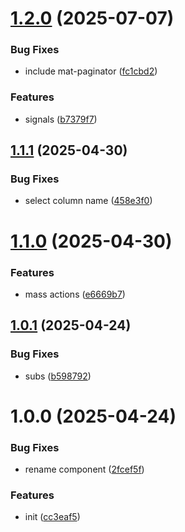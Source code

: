 # [1.2.0](https://github.com/menelai/material-table/compare/v1.1.1...v1.2.0) (2025-07-07)


### Bug Fixes

* include mat-paginator ([fc1cbd2](https://github.com/menelai/material-table/commit/fc1cbd29fc95321d0468e2745f2ed21fb29eedcf))


### Features

* signals ([b7379f7](https://github.com/menelai/material-table/commit/b7379f7a3eb49a8673f6d0a1b294388758cd1bbf))

## [1.1.1](https://github.com/menelai/material-table/compare/v1.1.0...v1.1.1) (2025-04-30)


### Bug Fixes

* select column name ([458e3f0](https://github.com/menelai/material-table/commit/458e3f0a4cd2667f60a7f597dfb425c209ef94b1))

# [1.1.0](https://github.com/menelai/material-table/compare/v1.0.1...v1.1.0) (2025-04-30)


### Features

* mass actions ([e6669b7](https://github.com/menelai/material-table/commit/e6669b7a36ed0cfbdc2662e9e7bd446755ad9a38))

## [1.0.1](https://github.com/menelai/material-table/compare/v1.0.0...v1.0.1) (2025-04-24)


### Bug Fixes

* subs ([b598792](https://github.com/menelai/material-table/commit/b598792d47dde623457eebf63d365636bd5070a3))

# 1.0.0 (2025-04-24)


### Bug Fixes

* rename component ([2fcef5f](https://github.com/menelai/material-table/commit/2fcef5f5d4ecd6abe4415c3e618cf974005a59a4))


### Features

* init ([cc3eaf5](https://github.com/menelai/material-table/commit/cc3eaf5356b6490c0c4640742cb3d8020a4f07be))
